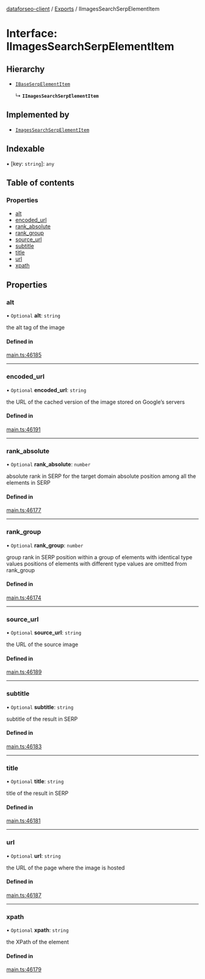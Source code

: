 [dataforseo-client](../README.md) / [Exports](../modules.md) / IImagesSearchSerpElementItem

# Interface: IImagesSearchSerpElementItem

## Hierarchy

- [`IBaseSerpElementItem`](IBaseSerpElementItem.md)

  ↳ **`IImagesSearchSerpElementItem`**

## Implemented by

- [`ImagesSearchSerpElementItem`](../classes/ImagesSearchSerpElementItem.md)

## Indexable

▪ [key: `string`]: `any`

## Table of contents

### Properties

- [alt](IImagesSearchSerpElementItem.md#alt)
- [encoded\_url](IImagesSearchSerpElementItem.md#encoded_url)
- [rank\_absolute](IImagesSearchSerpElementItem.md#rank_absolute)
- [rank\_group](IImagesSearchSerpElementItem.md#rank_group)
- [source\_url](IImagesSearchSerpElementItem.md#source_url)
- [subtitle](IImagesSearchSerpElementItem.md#subtitle)
- [title](IImagesSearchSerpElementItem.md#title)
- [url](IImagesSearchSerpElementItem.md#url)
- [xpath](IImagesSearchSerpElementItem.md#xpath)

## Properties

### alt

• `Optional` **alt**: `string`

the alt tag of the image

#### Defined in

[main.ts:46185](https://github.com/dataforseo/TypeScriptClient/blob/7ca1aa4/main.ts#L46185)

___

### encoded\_url

• `Optional` **encoded\_url**: `string`

the URL of the cached version of the image stored on Google’s servers

#### Defined in

[main.ts:46191](https://github.com/dataforseo/TypeScriptClient/blob/7ca1aa4/main.ts#L46191)

___

### rank\_absolute

• `Optional` **rank\_absolute**: `number`

absolute rank in SERP for the target domain
absolute position among all the elements in SERP

#### Defined in

[main.ts:46177](https://github.com/dataforseo/TypeScriptClient/blob/7ca1aa4/main.ts#L46177)

___

### rank\_group

• `Optional` **rank\_group**: `number`

group rank in SERP
position within a group of elements with identical type values
positions of elements with different type values are omitted from rank_group

#### Defined in

[main.ts:46174](https://github.com/dataforseo/TypeScriptClient/blob/7ca1aa4/main.ts#L46174)

___

### source\_url

• `Optional` **source\_url**: `string`

the URL of the source image

#### Defined in

[main.ts:46189](https://github.com/dataforseo/TypeScriptClient/blob/7ca1aa4/main.ts#L46189)

___

### subtitle

• `Optional` **subtitle**: `string`

subtitle of the result in SERP

#### Defined in

[main.ts:46183](https://github.com/dataforseo/TypeScriptClient/blob/7ca1aa4/main.ts#L46183)

___

### title

• `Optional` **title**: `string`

title of the result in SERP

#### Defined in

[main.ts:46181](https://github.com/dataforseo/TypeScriptClient/blob/7ca1aa4/main.ts#L46181)

___

### url

• `Optional` **url**: `string`

the URL of the page where the image is hosted

#### Defined in

[main.ts:46187](https://github.com/dataforseo/TypeScriptClient/blob/7ca1aa4/main.ts#L46187)

___

### xpath

• `Optional` **xpath**: `string`

the XPath of the element

#### Defined in

[main.ts:46179](https://github.com/dataforseo/TypeScriptClient/blob/7ca1aa4/main.ts#L46179)
